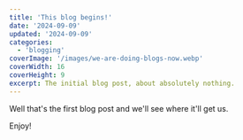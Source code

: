 ```yaml
---
title: 'This blog begins!'
date: '2024-09-09'
updated: '2024-09-09'
categories:
  - 'blogging'
coverImage: '/images/we-are-doing-blogs-now.webp'
coverWidth: 16
coverHeight: 9
excerpt: The initial blog post, about absolutely nothing.
---
```


Well that's the first blog post and we'll see where it'll get us.

Enjoy!
